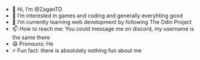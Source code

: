 - 👋 Hi, I’m @ZaganTD
- 👀 I’m interested in games and coding and generally everyhting good
- 🌱 I’m currently learning web development by following The Odin Project
- 📫 How to reach me: You could message me on discord, my username is the same there
- 😄 Pronouns: He
- ⚡ Fun fact: there is absolutely nothing fun about me

<!---
ZaganTD/ZaganTD is a ✨ special ✨ repository because its `README.md` (this file) appears on your GitHub profile.
You can click the Preview link to take a look at your changes.
--->

